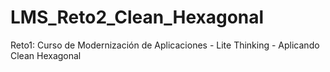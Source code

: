 # LMS_Reto2_Clean_Hexagonal
Reto1: Curso de Modernización de Aplicaciones - Lite Thinking - Aplicando Clean Hexagonal
